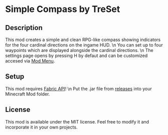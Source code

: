 # Simple Compass by TreSet

## Description

This mod creates a simple and clean RPG-like compass showing indicators for the four cardinal directions on the ingame HUD. \n
You can set up to four waypoints which are displayed alongside the cardinal directions. \n
The settings page opens by pressing H by defaut and can be customized accesed via [Mod Menu](https://www.curseforge.com/minecraft/mc-mods/modmenu).

## Setup

This mod requires [Fabric API](https://www.curseforge.com/minecraft/mc-mods/fabric-api)! \n
Put the .jar file from [releases](https://github.com/Tre5et/simple-compass/releases) into your Minecraft Mod folder.

## License

This mod is available under the MIT license. Feel free to modify it and incorporate it in your own projects.
